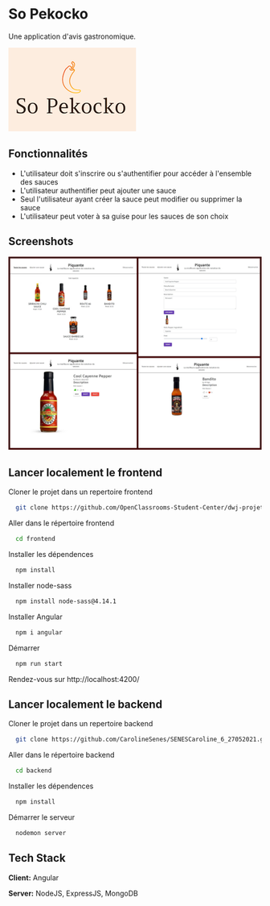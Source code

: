 
# So Pekocko

Une application d'avis gastronomique.


![Logo](https://github.com/CarolineSenes/SENESCaroline_6_27052021/blob/master/assets/logo.png)

    
## Fonctionnalités

- L'utilisateur doit s'inscrire ou s'authentifier pour accéder à l'ensemble des sauces
- L'utilisateur authentifier peut ajouter une sauce
- Seul l'utilisateur ayant créer la sauce peut modifier ou supprimer la sauce
- L'utilisateur peut voter à sa guise pour les sauces de son choix

  
## Screenshots

![App Screenshot](https://github.com/CarolineSenes/SENESCaroline_6_27052021/blob/master/assets/saucesScreenshots.jpg)

  
## Lancer localement le frontend

Cloner le projet dans un repertoire frontend

```bash
  git clone https://github.com/OpenClassrooms-Student-Center/dwj-projet6.git frontend
```

Aller dans le répertoire frontend

```bash
  cd frontend
```

Installer les dépendences

```bash
  npm install
```

Installer node-sass

```bash
  npm install node-sass@4.14.1
```

Installer Angular

```bash
  npm i angular
```

Démarrer

```bash
  npm run start
```

Rendez-vous sur http://localhost:4200/
  
## Lancer localement le backend

Cloner le projet dans un repertoire backend

```bash
  git clone https://github.com/CarolineSenes/SENESCaroline_6_27052021.git backend
```

Aller dans le répertoire backend

```bash
  cd backend
```

Installer les dépendences

```bash
  npm install
```

Démarrer le serveur

```bash
  nodemon server
```
## Tech Stack

**Client:** Angular

**Server:** NodeJS, ExpressJS, MongoDB

  